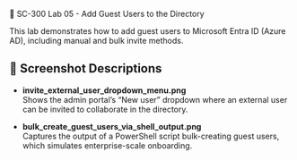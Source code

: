 🧩 SC-300 Lab 05 - Add Guest Users to the Directory

This lab demonstrates how to add guest users to Microsoft Entra ID (Azure AD), including manual and bulk invite methods.

## 📸 Screenshot Descriptions

- **invite_external_user_dropdown_menu.png**  
  Shows the admin portal’s “New user” dropdown where an external user can be invited to collaborate in the directory.

- **bulk_create_guest_users_via_shell_output.png**  
  Captures the output of a PowerShell script bulk-creating guest users, which simulates enterprise-scale onboarding.
